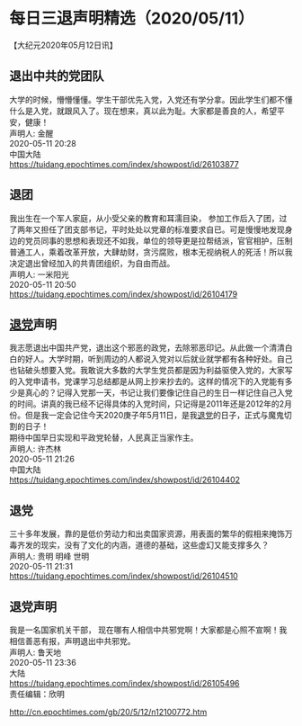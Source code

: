 # 每日三退声明精选（2020/05/11）
  
  
【大纪元2020年05月12日讯】  
## 退出中共的党团队  
大学的时候，懵懵懂懂。学生干部优先入党，入党还有学分拿。因此学生们都不懂什么是入党，就跟风入了。现在想来，真以此为耻。大家都是善良的人，希望平安，健康！  
声明人: 金醒  
2020-05-11 20:28  
中国大陆  
https://tuidang.epochtimes.com/index/showpost/id/26103877  
## 退团  
我出生在一个军人家庭，从小受父亲的教育和耳濡目染， 参加工作后入了团，过了两年又担任了团支部书记，平时处处以党章的标准要求自已。可是慢慢地发现身边的党员同事的思想和表现还不如我，单位的领导更是拉帮结派，官官相护，压制普通工人，乘着改革开放，大肆劫财，贪污腐败，根本无视纳税人的死活！所以我决定退出曾经加入的共青团组织，为自由而战。  
声明人: 一米阳光  
2020-05-11 20:50  
https://tuidang.epochtimes.com/index/showpost/id/26104179  
## <a href="http://cn.epochtimes.com/gb/tag/%E9%80%80%E5%85%9A.html">退党</a>声明  
我志愿退出中国共产党，退出这个邪恶的政党，去除邪恶印记。从此做一个清清白白的好人。大学时期，听到周边的人都说入党对以后就业就学都有各种好处。自己也钻破头想要入党。我敢说大多数的大学生党员都是因为利益驱使入党的，大家写的入党申请书，党课学习总结都是从网上抄来抄去的。这样的情况下的入党能有多少是真心的？记得入党那一天，书记让我们要像记住自己的生日一样记住自己入党的时间。讲真的我已经不记得具体的入党时间，只记得是2011年还是2012年的2月份。但是我一定会记住今天2020庚子年5月11日，是我<a href="http://cn.epochtimes.com/gb/tag/%E9%80%80%E5%85%9A.html">退党</a>的日子，正式与魔鬼切割的日子！  
期待中国早日实现和平政党轮替，人民真正当家作主。  
声明人: 许杰林  
2020-05-11 21:26  
中国大陆  
https://tuidang.epochtimes.com/index/showpost/id/26104402  
## 退党  
三十多年发展，靠的是低价劳动力和出卖国家资源，用表面的繁华的假相来掩饰万毒齐发的现实，没有了文化的内涵，道德的基础，这些虚幻又能支撑多久？  
声明人: 贵明 明峰 世明  
2020-05-11 21:31  
https://tuidang.epochtimes.com/index/showpost/id/26104510  
## 退党声明  
我是一名国家机关干部， 现在哪有人相信中共邪党啊！大家都是心照不宣啊！我相信善恶有报，声明退出中共邪党。  
声明人: 鲁天地  
2020-05-11 23:36  
大陆  
https://tuidang.epochtimes.com/index/showpost/id/26105496  
责任编辑：欣明  
  
  
  
http://cn.epochtimes.com/gb/20/5/12/n12100772.htm
